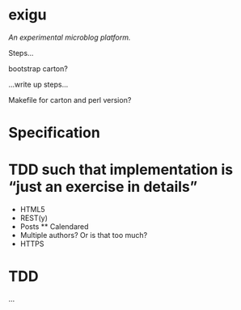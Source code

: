exigu
=====
_An experimental microblog platform._

Steps...

bootstrap carton?

...write up steps...

Makefile for carton and perl version?


# Specification

# TDD such that implementation is “just an exercise in details”
* HTML5
* REST(y)
* Posts
** Calendared
* Multiple authors? Or is that too much?
* HTTPS

# TDD
…
